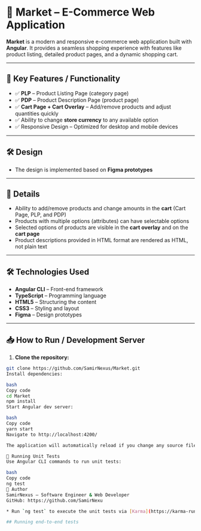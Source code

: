 # 🛒 Market – E-Commerce Web Application

**Market** is a modern and responsive e-commerce web application built with **Angular**. It provides a seamless shopping experience with features like product listing, detailed product pages, and a dynamic shopping cart.

---

## 🌟 Key Features / Functionality

- ✅ **PLP** – Product Listing Page (category page)  
- ✅ **PDP** – Product Description Page (product page)  
- ✅ **Cart Page + Cart Overlay** – Add/remove products and adjust quantities quickly  
- ✅ Ability to change **store currency** to any available option  
- ✅ Responsive Design – Optimized for desktop and mobile devices  

---

## 🛠️ Design

- The design is implemented based on **Figma prototypes**  

---

## 📂 Details

- Ability to add/remove products and change amounts in the **cart** (Cart Page, PLP, and PDP)  
- Products with multiple options (attributes) can have selectable options  
- Selected options of products are visible in the **cart overlay** and on the **cart page**  
- Product descriptions provided in HTML format are rendered as HTML, not plain text  

---

## 🛠️ Technologies Used

- **Angular CLI** – Front-end framework  
- **TypeScript** – Programming language  
- **HTML5** – Structuring the content  
- **CSS3** – Styling and layout  
- **Figma** – Design prototypes  

---

## 📥 How to Run / Development Server

1. **Clone the repository:**  

```bash
git clone https://github.com/SamirNexus/Market.git
Install dependencies:

bash
Copy code
cd Market
npm install
Start Angular dev server:

bash
Copy code
yarn start
Navigate to http://localhost:4200/

The application will automatically reload if you change any source files

🧪 Running Unit Tests
Use Angular CLI commands to run unit tests:

bash
Copy code
ng test
🚀 Author
SamirNexus – Software Engineer & Web Developer
GitHub: https://github.com/SamirNexu

* Run `ng test` to execute the unit tests via [Karma](https://karma-runner.github.io).

## Running end-to-end tests


